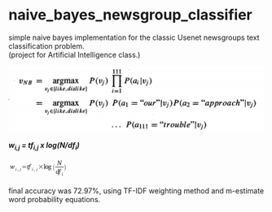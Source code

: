 # naive_bayes_newsgroup_classifier
simple naive bayes implementation for the classic Usenet newsgroups text classification problem.
<br>(project for Artificial Intelligence class.)

![probability equation image](equation.png "naive Bayes classification equation")

***w<sub>i,j</sub> = tf<sub>i,j</sub> x log(N/df<sub>i</sub>)***

![tf-idf equation image](tfidf-equation.png "term frequency - inverse document frequency equation") 

final accuracy was 72.97%, using TF-IDF weighting method and m-estimate word probability equations.


